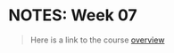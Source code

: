 # NOTES: Week 07

> Here is a link to the course [overview](https://github.com/benbrastmckie/ModalHistory)

